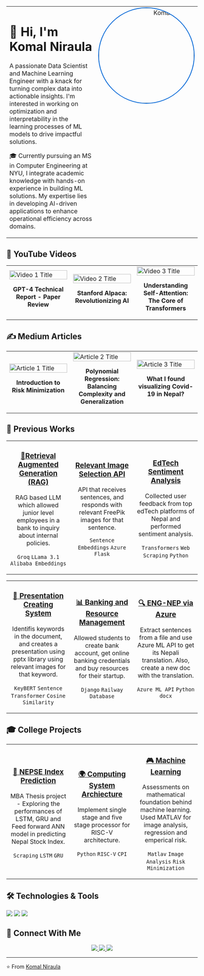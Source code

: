 
<div align="center">
  <table>
    <tr>
      <td width="70%" align="left" valign="top">
        <h1>👋 Hi, I'm Komal Niraula</h1>
        <p>A passionate Data Scientist and Machine Learning Engineer with a knack for turning complex data into actionable insights. I'm interested in working on optimization and interpretability in the learning processes of ML models to drive impactful solutions.</p>
        <p>🎓 Currently pursuing an MS in Computer Engineering at NYU, I integrate academic knowledge with hands-on experience in building ML solutions. My expertise lies in developing AI-driven applications to enhance operational efficiency across domains.</p>
      </td>
      <td width="30%" align="right" valign="top">
        <img src="https://media.licdn.com/dms/image/v2/D4D03AQEhFa4FWeHe1A/profile-displayphoto-shrink_800_800/B4DZO2cNktHQAc-/0/1733932669581?e=1743033600&v=beta&t=Z8UDu-56SkGZfuH9UAcg_Pxh16377EwLos4jW6BXnI4" width="250" height="250" style="border-radius: 50%; border: 2px solid #0366d6;" alt="Komal Niraula"/>
      </td>
    </tr>
  </table>
</div> 

## 🎥 YouTube Videos

<table>
  <tr>
    <td width="33%">
      <a href="https://www.youtube.com/watch?v=0oXlykTLWVM">
        <img src="https://img.youtube.com/vi/0oXlykTLWVM/maxresdefault.jpg" alt="Video 1 Title" width="100%">
      </a>
      <p align="center">
        <strong>GPT-4 Technical Report - Paper Review</strong>
      </p>
    </td>
    <td width="33%">
      <a href="https://www.youtube.com/watch?v=Ndv7C6IwG8Q">
        <img src="https://img.youtube.com/vi/Ndv7C6IwG8Q/maxresdefault.jpg" alt="Video 2 Title" width="100%">
      </a>
      <p align="center">
        <strong>Stanford Alpaca: Revolutionizing AI</strong>
      </p>
    </td>
    <td width="33%">
      <a href="https://www.youtube.com/watch?v=tHYOvGCV7rU">
        <img src="https://img.youtube.com/vi/tHYOvGCV7rU/maxresdefault.jpg" alt="Video 3 Title" width="100%">
      </a>
      <p align="center">
        <strong>Understanding Self-Attention: The Core of Transformers</strong>
      </p>
    </td>
  </tr>
</table>

## ✍️ Medium Articles

<table>
  <tr>
    <td width="33%">
      <a href="https://medium.com/6143-introduction-to-machine-learning/risk-minimization-6bcecec64b0b">
        <img src="https://miro.medium.com/v2/resize:fit:720/format:webp/1*7oF9SKrzV8BE34OmROBJhQ.png" alt="Article 1 Title" width="100%">
      </a>
      <p align="center">
        <strong>Introduction to Risk Minimization</strong>
      </p>
    </td>
    <td width="33%">
      <a href="https://medium.com/6143-introduction-to-machine-learning/polynomial-regression-balancing-complexity-and-generalization-22b34a44ddf3">
        <img src="https://miro.medium.com/v2/resize:fit:828/format:webp/1*PV6UbXeZi-DsR8UJVPVC_w.png" alt="Article 2 Title" width="100%">
      </a>
      <p align="center">
        <strong>Polynomial Regression: Balancing Complexity and Generalization</strong>
      </p>
    </td>
    <td width="33%">
      <a href="https://komalniraula.medium.com/what-i-found-visualizing-covid-19-in-nepal-8d80ad56e669">
        <img src="https://miro.medium.com/v2/resize:fit:1400/format:webp/1*Cf7wFDNi-Smiu8T4kYWteQ.png" alt="Article 3 Title" width="100%">
      </a>
      <p align="center">
        <strong>What I found visualizing Covid-19 in Nepal?</strong>
      </p>
    </td>
  </tr>
</table>

## 🚀 Previous Works
<table>
  <tr>
    <td width="33%" align="center">
      <h3><a href="https://github.com/komalniraula/RAG-based-LLM">📱Retrieval Augmented Generation (RAG)</a></h3>
      <p>RAG based LLM which allowed junior level employees in a bank to inquiry about internal policies.</p>
      <p>
        <code>Groq</code>
        <code>LLama 3.1</code>
        <code>Alibaba Embeddings</code>
      </p>
    </td>
    <td width="33%" align="center">
      <h3><a href="https://github.com/komalniraula/image-search-API">Relevant Image Selection API</a></h3>
      <p>API that receives sentences, and responds with relevant FreePik images for that sentence.</p>
      <p>
        <code>Sentence Embeddings</code>
        <code>Azure</code>
        <code>Flask</code>
      </p>
    </td>
    <td width="33%" align="center">
      <h3><a href="college-project-3">EdTech Sentiment Analysis</a></h3>
      <p>Collected user feedback from top edTech platforms of Nepal and performed sentiment analysis.</p>
      <p>
        <code>Transformers</code>
        <code>Web Scraping</code>
        <code>Python</code>
      </p>
    </td>
  </tr>
</table>

<table>
  <tr>
    <td width="33%" align="center">
      <h3><a href="https://github.com/komalniraula/Presentation-Creation">🤖 Presentation Creating System</a></h3>
      <p>Identifis keywords in the document, and creates a presentation using pptx library using relevant images for that keyword.</p>
      <p>
        <code>KeyBERT</code>
        <code>Sentence Transformer</code>
        <code>Cosine Similarity</code>
      </p>
    </td>
    <td width="33%" align="center">
      <h3><a href="https://github.com/komalniraula/bank-business-resource">📊 Banking and Resource Management</a></h3>
      <p>Allowed students to create bank account, get online banking credentials and buy resources for their startup.</p>
      <p>
        <code>Django</code>
        <code>Railway</code>
        <code>Database</code>
      </p>
    </td>
    <td width="33%" align="center">
      <h3><a href="https://github.com/komalniraula/Eng-to-Nep-with-Azure">🔍 ENG-NEP via Azure</a></h3>
      <p>Extract sentences from a file and use Azure ML API to get its Nepali translation. Also, create a new doc with the translation.</p>
      <p>
        <code>Azure ML API</code>
        <code>Python</code>
        <code>docx</code>
      </p>
    </td>
  </tr>
</table>

## 🎓 College Projects
<table>
  <tr>
    <td width="33%" align="center">
      <h3><a href="https://github.com/komalniraula/College-Works/tree/main/Predicting%20Nepse">📱 NEPSE Index Prediction</a></h3>
      <p>MBA Thesis project - Exploring the performances of LSTM, GRU and Feed forward ANN model in predicting Nepal Stock Index. </p>
      <p>
        <code>Scraping</code>
        <code>LSTM</code>
        <code>GRU</code>
      </p>
    </td>
    <td width="33%" align="center">
      <h3><a href="https://github.com/komalniraula/College-Works/tree/main/Computing%20System%20Architecture/Project">🌍 Computing System Archiecture</a></h3>
      <p>Implement single stage and five stage processor for RISC-V architecture.</p>
      <p>
        <code>Python</code>
        <code>RISC-V</code>
        <code>CPI</code>
      </p>
    </td>
    <td width="33%" align="center">
      <h3><a href="https://github.com/komalniraula/College-Works/tree/main/Machine%20Learning">🎮 Machine Learning</a></h3>
      <p>Assessments on mathematical foundation behind machine learning. Used MATLAV for image analysis, regression and emperical risk.</p>
      <p>
        <code>Matlav</code>
        <code>Image Analysis</code>
        <code>Risk Minimization</code>
      </p>
    </td>
  </tr>
</table>

## 🛠️ Technologies & Tools
![](https://img.shields.io/badge/Code-Python-informational?style=flat&color=blue) 
![](https://img.shields.io/badge/Code-MATLAB-informational?style=flat&color=orange) 
![](https://img.shields.io/badge/Code-Jupyter_Notebook-informational?style=flat&color=green)

## 🤝 Connect With Me
<p align="center">
  <a href="https://www.linkedin.com/in/komal-niraula/">
    <img src="https://img.shields.io/badge/LinkedIn-0077B5?style=for-the-badge&logo=linkedin&logoColor=white" />
  </a>
  <a href="https://komalniraula.medium.com/">
    <img src="https://img.shields.io/badge/Medium-12100E?style=for-the-badge&logo=medium&logoColor=white" />
  </a>
  <a href="https://www.youtube.com/@komalniraula">
    <img src="https://img.shields.io/badge/YouTube-FF0000?style=for-the-badge&logo=youtube&logoColor=white" />
  </a>
</p>

---
⭐️ From [Komal Niraula](https://github.com/komalniraula)
